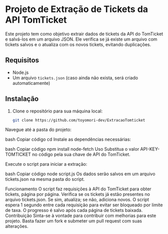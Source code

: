 # Projeto de Extração de Tickets da API TomTicket

Este projeto tem como objetivo extrair dados de tickets da API do TomTicket e salvá-los em um arquivo JSON. Ele verifica se já existe um arquivo com tickets salvos e o atualiza com os novos tickets, evitando duplicações.

## Requisitos

- Node.js
- Um arquivo `tickets.json` (caso ainda não exista, será criado automaticamente)

## Instalação

1. Clone o repositório para sua máquina local:
   ```bash
   git clone https://github.com/toyomori-dev/ExtracaoTomticket
Navegue até a pasta do projeto:

bash
Copiar código
cd <nome-do-projeto>
Instale as dependências necessárias:

bash
Copiar código
npm install node-fetch
Uso
Substitua o valor API-KEY-TOMTICKET no código pela sua chave de API do TomTicket.

Execute o script para iniciar a extração:

bash
Copiar código
node script.js
Os dados serão salvos em um arquivo tickets.json na mesma pasta do script.

Funcionamento
O script faz requisições à API do TomTicket para obter tickets, página por página.
Verifica se os tickets já estão presentes no arquivo tickets.json. Se sim, atualiza; se não, adiciona novos.
O script espera 1 segundo entre cada requisição para evitar ser bloqueado por limite de taxa.
O progresso é salvo após cada página de tickets baixada.
Contribuição
Sinta-se à vontade para contribuir com melhorias para este projeto. Basta fazer um fork e submeter um pull request com suas alterações.

